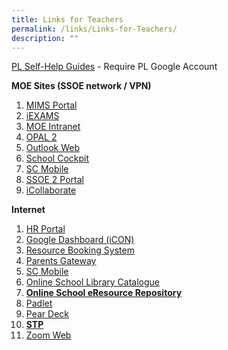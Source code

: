 ```yaml
---
title: Links for Teachers
permalink: /links/Links-for-Teachers/
description: ""
---
```

[PL Self-Help Guides](https://sites.google.com/plmgps.edu.sg/ict-support-cente/home) \- Require PL Google Account  
  
**MOE Sites (SSOE network / VPN)**

1.  [MIMS Portal](http://mims.moe.gov.sg/) 
2.  [iEXAMS](https://iexams.seab.gov.sg/)
3.  [MOE Intranet](https://intranet.moe.gov.sg/)
4.  [OPAL 2](https://opal2.moe.edu.sg/)
5.  [Outlook Web](https://schools.gov.sg/owa/)
6.  [School Cockpit](https://schoolcockpit.moe.gov.sg/)
7.  [SC Mobile](https://scmobile.moe.edu.sg/)      
8.  [SSOE 2 Portal](https://ssoe2.moe.edu.sg/)
9.  [iCollaborate](https://icollaborate.moe.gov.sg/)  
    

  
**Internet**   

1.  [HR Portal](https://www.hrp.gov.sg/hrp/) 
2.  [Google Dashboard (iCON)](https://workspace.google.com/dashboard)
3.  [Resource Booking System](https://rbs.avero-tech.com/)
4.  [Parents Gateway](https://pg.moe.edu.sg/)
5.  [SC Mobile](https://scmobile.moe.edu.sg/login)
6.  [Online School Library Catalogue](https://schoolibrary.moe.edu.sg/payalebarmethodistgirlspri)
7.  **[Online School eResource Repository](https://schoolibrary.moe.edu.sg/eresourcespri/cgi-bin/spydus.exe/MSGTRN/WPAC/HOME)**
8.  [Padlet](https://plmgsp.padlet.org/)
9.  [Pear Deck](http://pear%20deck/)
10.  **[STP](https://go.gov.sg/stp)**
11.  [Zoom Web](https://zoom.us/signin)